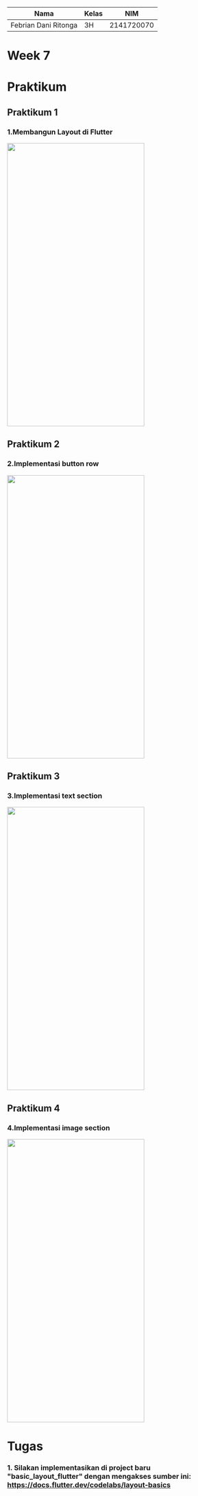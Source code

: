 | Nama | Kelas | NIM |
| ---- | ---- | ---- |
| Febrian Dani Ritonga | 3H | 2141720070|
# Week 7
# Praktikum
## Praktikum 1
### 1.Membangun Layout di Flutter
<img src="https://github.com/daniertg/2141720070-mobile-2023/assets/87335182/64ab4fb3-130a-4a20-8636-bd0c8eef40c5" width="320" height="660"><br>

## Praktikum 2
### 2.Implementasi button row
<img src="https://github.com/daniertg/2141720070-mobile-2023/assets/87335182/bcbe3d10-b884-4b76-99c1-7b8f5ec7ad53" width="320" height="660"><br>

## Praktikum 3
### 3.Implementasi text section
<img src="https://github.com/daniertg/2141720070-mobile-2023/assets/87335182/8bf3058f-c2da-4395-bee0-4e56297f322f" width="320" height="660"><br>

## Praktikum 4
### 4.Implementasi image section
<img src="https://github.com/daniertg/2141720070-mobile-2023/assets/87335182/0c233589-87ef-423e-b1c5-4972b816bc12" width="320" height="660"><br>

# Tugas
### 1. Silakan implementasikan di project baru "basic_layout_flutter" dengan mengakses sumber ini: https://docs.flutter.dev/codelabs/layout-basics
